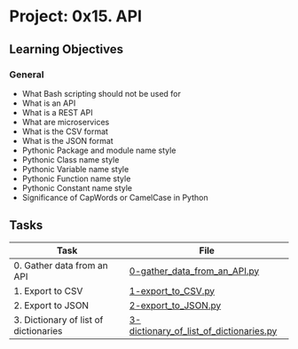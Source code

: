 # Project: 0x15. API

<h2>Learning Objectives</h2>

<h3>General</h3>

<ul>
<li>What Bash scripting should not be used for</li>
<li>What is an API</li>
<li>What is a REST API</li>
<li>What are microservices</li>
<li>What is the CSV format</li>
<li>What is the JSON format</li>
<li>Pythonic Package and module name style</li>
<li>Pythonic Class name style</li>
<li>Pythonic Variable name style</li>
<li>Pythonic Function name style</li>
<li>Pythonic Constant name style</li>
<li>Significance of CapWords or CamelCase in Python</li>
</ul>

<h2>Tasks</h2>

| Task | File |
| ---- | ---- |
| 0. Gather data from an API | [0-gather_data_from_an_API.py](./0-gather_data_from_an_API.py) |
| 1. Export to CSV | [1-export_to_CSV.py](./1-export_to_CSV.py) |
| 2. Export to JSON | [2-export_to_JSON.py](./2-export_to_JSON.py) |
| 3. Dictionary of list of dictionaries | [3-dictionary_of_list_of_dictionaries.py](./3-dictionary_of_list_of_dictionaries.py) |